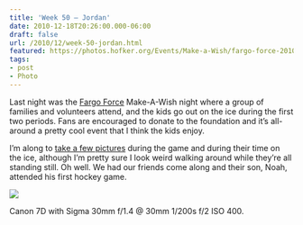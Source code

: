 ```yaml
---
title: 'Week 50 – Jordan'
date: 2010-12-18T20:26:00.000-06:00
draft: false
url: /2010/12/week-50-jordan.html
featured: https://photos.hofker.org/Events/Make-a-Wish/fargo-force-2010/IMG6480/1142894046_xgBqJ-L.jpg
tags: 
- post
- Photo
---
```


Last night was the [Fargo Force](https://fargoforce.com/) Make-A-Wish night where a group of families and volunteers attend, and the kids go out on the ice during the first two periods. Fans are encouraged to donate to the foundation and it’s all-around a pretty cool event that I think the kids enjoy.

I’m along to [take a few pictures](https://photos.hofker.org/Events/Make-a-Wish/fargo-force-2010) during the game and during their time on the ice, although I’m pretty sure I look weird walking around while they’re all standing still. Oh well. We had our friends come along and their son, Noah, attended his first hockey game.

![](https://photos.hofker.org/Events/Make-a-Wish/fargo-force-2010/IMG6480/1142894046_xgBqJ-L.jpg)

Canon 7D with Sigma 30mm f/1.4 @ 30mm 1/200s f/2 ISO 400.